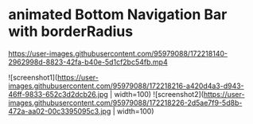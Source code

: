 # animated Bottom Navigation Bar with borderRadius



https://user-images.githubusercontent.com/95979088/172218140-2962998d-8823-42fa-b40e-5d1cf2bc54fb.mp4

![screenshot1](https://user-images.githubusercontent.com/95979088/172218216-a420d4a3-d943-46ff-9833-652c3d2dcb26.jpg | width=100)
![screenshot2](https://user-images.githubusercontent.com/95979088/172218226-2d5ae7f9-5d8b-472a-aa02-00c3395095c3.jpg | width=100)




